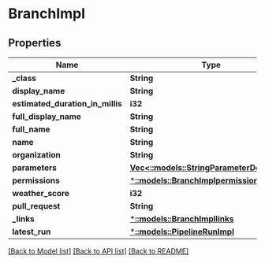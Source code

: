 # BranchImpl

## Properties
Name | Type | Description | Notes
------------ | ------------- | ------------- | -------------
**_class** | **String** |  | [optional] 
**display_name** | **String** |  | [optional] 
**estimated_duration_in_millis** | **i32** |  | [optional] 
**full_display_name** | **String** |  | [optional] 
**full_name** | **String** |  | [optional] 
**name** | **String** |  | [optional] 
**organization** | **String** |  | [optional] 
**parameters** | [**Vec<::models::StringParameterDefinition>**](StringParameterDefinition.md) |  | [optional] 
**permissions** | [***::models::BranchImplpermissions**](BranchImplpermissions.md) |  | [optional] 
**weather_score** | **i32** |  | [optional] 
**pull_request** | **String** |  | [optional] 
**_links** | [***::models::BranchImpllinks**](BranchImpllinks.md) |  | [optional] 
**latest_run** | [***::models::PipelineRunImpl**](PipelineRunImpl.md) |  | [optional] 

[[Back to Model list]](../README.md#documentation-for-models) [[Back to API list]](../README.md#documentation-for-api-endpoints) [[Back to README]](../README.md)


